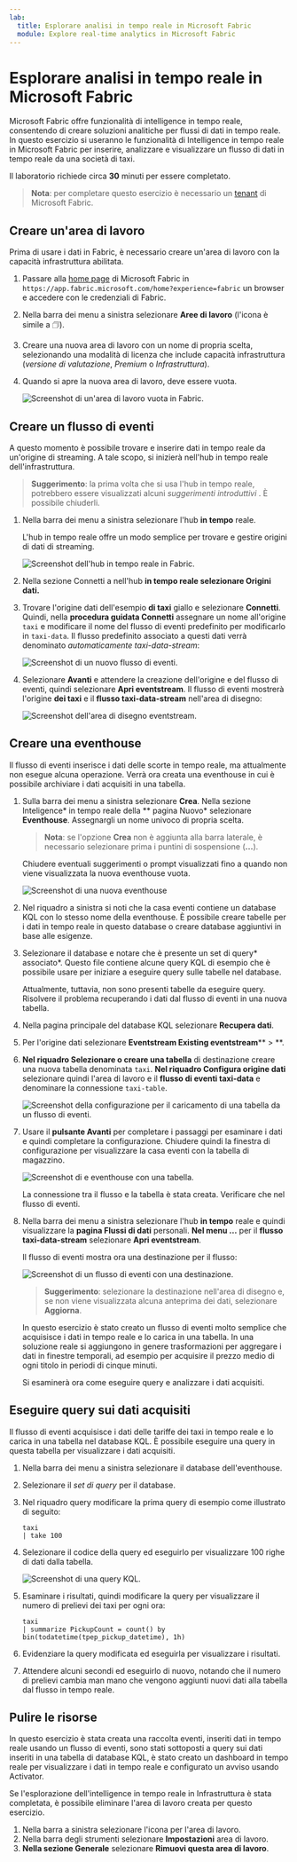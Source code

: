 ```yaml
---
lab:
  title: Esplorare analisi in tempo reale in Microsoft Fabric
  module: Explore real-time analytics in Microsoft Fabric
---
```


# Esplorare analisi in tempo reale in Microsoft Fabric

Microsoft Fabric offre funzionalità di intelligence in tempo reale, consentendo di creare soluzioni analitiche per flussi di dati in tempo reale. In questo esercizio si useranno le funzionalità di Intelligence in tempo reale in Microsoft Fabric per inserire, analizzare e visualizzare un flusso di dati in tempo reale da una società di taxi.

Il laboratorio richiede circa **30** minuti per essere completato.

> **Nota**: per completare questo esercizio è necessario un [tenant](https://learn.microsoft.com/fabric/get-started/fabric-trial) di Microsoft Fabric.

## Creare un'area di lavoro

Prima di usare i dati in Fabric, è necessario creare un'area di lavoro con la capacità infrastruttura abilitata.

1. Passare alla [home page](https://app.fabric.microsoft.com/home?experience=fabric) di Microsoft Fabric in `https://app.fabric.microsoft.com/home?experience=fabric` un browser e accedere con le credenziali di Fabric.
1. Nella barra dei menu a sinistra selezionare **Aree di lavoro** (l'icona è simile a &#128455;).
1. Creare una nuova area di lavoro con un nome di propria scelta, selezionando una modalità di licenza che include capacità infrastruttura (*versione di valutazione*, *Premium* o *Infrastruttura*).
1. Quando si apre la nuova area di lavoro, deve essere vuota.

    ![Screenshot di un'area di lavoro vuota in Fabric.](./images/new-workspace.png)

## Creare un flusso di eventi

A questo momento è possibile trovare e inserire dati in tempo reale da un'origine di streaming. A tale scopo, si inizierà nell'hub in tempo reale dell'infrastruttura.

> **Suggerimento**: la prima volta che si usa l'hub in tempo reale, potrebbero essere visualizzati alcuni *suggerimenti introduttivi* . È possibile chiuderli.

1. Nella barra dei menu a sinistra selezionare l'hub **in tempo** reale.

    L'hub in tempo reale offre un modo semplice per trovare e gestire origini di dati di streaming.

    ![Screenshot dell'hub in tempo reale in Fabric.](./images/real-time-hub.png)

1. Nella sezione Connetti a nell'hub **in tempo reale selezionare **Origini dati**.**
1. Trovare l'origine dati dell'esempio **di taxi** giallo e selezionare **Connetti**. Quindi, nella **procedura guidata Connetti** assegnare un nome all'origine `taxi` e modificare il nome del flusso di eventi predefinito per modificarlo in `taxi-data`. Il flusso predefinito associato a questi dati verrà denominato *automaticamente taxi-data-stream*:

    ![Screenshot di un nuovo flusso di eventi.](./images/name-eventstream.png)

1. Selezionare **Avanti** e attendere la creazione dell'origine e del flusso di eventi, quindi selezionare **Apri eventstream**. Il flusso di eventi mostrerà l'origine **dei taxi** e il **flusso taxi-data-stream** nell'area di disegno:

   ![Screenshot dell'area di disegno eventstream.](./images/new-taxi-stream.png)

## Creare una eventhouse

Il flusso di eventi inserisce i dati delle scorte in tempo reale, ma attualmente non esegue alcuna operazione. Verrà ora creata una eventhouse in cui è possibile archiviare i dati acquisiti in una tabella.

1. Sulla barra dei menu a sinistra selezionare **Crea**. Nella sezione Inteligence* in tempo reale della ** pagina Nuovo* selezionare **Eventhouse**. Assegnargli un nome univoco di propria scelta.

    >**Nota**: se l'opzione **Crea** non è aggiunta alla barra laterale, è necessario selezionare prima i puntini di sospensione (**...**).

    Chiudere eventuali suggerimenti o prompt visualizzati fino a quando non viene visualizzata la nuova eventhouse vuota.

    ![Screenshot di una nuova eventhouse](./images/create-eventhouse.png)

1. Nel riquadro a sinistra si noti che la casa eventi contiene un database KQL con lo stesso nome della eventhouse. È possibile creare tabelle per i dati in tempo reale in questo database o creare database aggiuntivi in base alle esigenze.
1. Selezionare il database e notare che è presente un set di query* associato*. Questo file contiene alcune query KQL di esempio che è possibile usare per iniziare a eseguire query sulle tabelle nel database.

    Attualmente, tuttavia, non sono presenti tabelle da eseguire query. Risolvere il problema recuperando i dati dal flusso di eventi in una nuova tabella.

1. Nella pagina principale del database KQL selezionare **Recupera dati**.
1. Per l'origine dati selezionare **Eventstream Existing eventstream**** > **.
1. **Nel riquadro Selezionare o creare una tabella** di destinazione creare una nuova tabella denominata `taxi`. **Nel riquadro Configura origine dati** selezionare quindi l'area di lavoro e il **flusso di eventi taxi-data** e denominare la connessione `taxi-table`.

   ![Screenshot della configurazione per il caricamento di una tabella da un flusso di eventi.](./images/configure-destination.png)

1. Usare il **pulsante Avanti** per completare i passaggi per esaminare i dati e quindi completare la configurazione. Chiudere quindi la finestra di configurazione per visualizzare la casa eventi con la tabella di magazzino.

   ![Screenshot di e eventhouse con una tabella.](./images/eventhouse-with-table.png)

    La connessione tra il flusso e la tabella è stata creata. Verificare che nel flusso di eventi.

1. Nella barra dei menu a sinistra selezionare l'hub **in tempo** reale e quindi visualizzare la **pagina Flussi di dati** personali. **Nel menu ...** per il **flusso taxi-data-stream** selezionare **Apri eventstream**.

    Il flusso di eventi mostra ora una destinazione per il flusso:

   ![Screenshot di un flusso di eventi con una destinazione.](./images/eventstream-destination.png)

    > **Suggerimento**: selezionare la destinazione nell'area di disegno e, se non viene visualizzata alcuna anteprima dei dati, selezionare **Aggiorna**.

    In questo esercizio è stato creato un flusso di eventi molto semplice che acquisisce i dati in tempo reale e lo carica in una tabella. In una soluzione reale si aggiungono in genere trasformazioni per aggregare i dati in finestre temporali, ad esempio per acquisire il prezzo medio di ogni titolo in periodi di cinque minuti.

    Si esaminerà ora come eseguire query e analizzare i dati acquisiti.

## Eseguire query sui dati acquisiti

Il flusso di eventi acquisisce i dati delle tariffe dei taxi in tempo reale e lo carica in una tabella nel database KQL. È possibile eseguire una query in questa tabella per visualizzare i dati acquisiti.

1. Nella barra dei menu a sinistra selezionare il database dell'eventhouse.
1. Selezionare il *set di query* per il database.
1. Nel riquadro query modificare la prima query di esempio come illustrato di seguito:

    ```kql
    taxi
    | take 100
    ```

1. Selezionare il codice della query ed eseguirlo per visualizzare 100 righe di dati dalla tabella.

    ![Screenshot di una query KQL.](./images/kql-stock-query.png)

1. Esaminare i risultati, quindi modificare la query per visualizzare il numero di prelievi dei taxi per ogni ora:

    ```kql
    taxi
    | summarize PickupCount = count() by bin(todatetime(tpep_pickup_datetime), 1h)
    ```

1. Evidenziare la query modificata ed eseguirla per visualizzare i risultati.
1. Attendere alcuni secondi ed eseguirlo di nuovo, notando che il numero di prelievi cambia man mano che vengono aggiunti nuovi dati alla tabella dal flusso in tempo reale.

## Pulire le risorse

In questo esercizio è stata creata una raccolta eventi, inseriti dati in tempo reale usando un flusso di eventi, sono stati sottoposti a query sui dati inseriti in una tabella di database KQL, è stato creato un dashboard in tempo reale per visualizzare i dati in tempo reale e configurato un avviso usando Activator.

Se l'esplorazione dell'intelligence in tempo reale in Infrastruttura è stata completata, è possibile eliminare l'area di lavoro creata per questo esercizio.

1. Nella barra a sinistra selezionare l'icona per l'area di lavoro.
2. Nella barra degli strumenti selezionare **Impostazioni** area di lavoro.
3. **Nella sezione Generale** selezionare **Rimuovi questa area di lavoro**.
